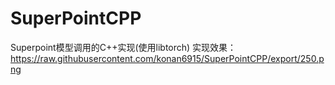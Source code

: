 # SuperPointCPP
Superpoint模型调用的C++实现(使用libtorch)
实现效果：
https://raw.githubusercontent.com/konan6915/SuperPointCPP/export/250.png
